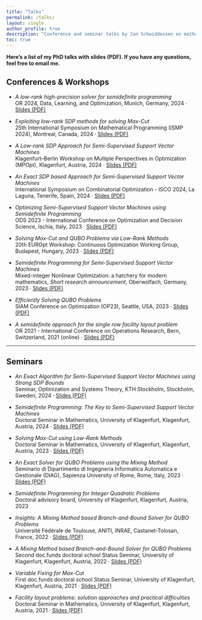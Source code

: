 ```yaml
---
title: "Talks"
permalink: /talks/
layout: single
author_profile: true
description: "Conference and seminar talks by Jan Schwiddessen on mathematical optimization, semidefinite programming, and related topics."
toc: true
---
```


**Here’s a list of my PhD talks with slides (PDF). If you have any questions, feel free to email me.**

## Conferences & Workshops

- *A low-rank high-precision solver for semidefinite programming*  
  OR 2024, Data, Learning, and Optimization, Munich, Germany, 2024 · [Slides (PDF)](/assets/pdfs/or2024.pdf)

- *Exploiting low-rank SDP methods for solving Max-Cut*  
  25th International Symposium on Mathematical Programming (ISMP 2024), Montreal, Canada, 2024 · [Slides (PDF)](/assets/pdfs/ismp2024.pdf)
  
- *A Low-rank SDP Approach for Semi-Supervised Support Vector Machines*  
  Klagenfurt–Berlin Workshop on Multiple Perspectives in Optimization (MPOpt), Klagenfurt, Austria, 2024 · [Slides (PDF)](/assets/pdfs/klagenfurtBerlin2024.pdf)
  
- *An Exact SDP based Approach for Semi-Supervised Support Vector Machines*  
  International Symposium on Combinatorial Optimization - ISCO 2024, La Laguna, Tenerife, Spain, 2024 · [Slides (PDF)](/assets/pdfs/isco2024.pdf)
  
- *Optimizing Semi-Supervised Support Vector Machines using Semidefinite Programming*  
  ODS 2023 - International Conference on Optimization and Decision Science, Ischia, Italy, 2023 · [Slides (PDF)](/assets/pdfs/ods2023.pdf)
  
- *Solving Max-Cut and QUBO Problems via Low-Rank Methods*  
  20th EUROpt Workshop: Continuous Optimization Working Group, Budapest, Hungary, 2023 · [Slides (PDF)](/assets/pdfs/europt2023.pdf)
  
- *Semidefinite Programming for Semi-Supervised Support Vector Machines*  
  Mixed-integer Nonlinear Optimization: a hatchery for modern mathematics, *Short research announcement*, Oberwolfach, Germany, 2023 · [Slides (PDF)](/assets/pdfs/oberwolfach2023.pdf)
  
- *Efficiently Solving QUBO Problems*  
  SIAM Conference on Optimization (OP23), Seattle, USA, 2023 · [Slides (PDF)](/assets/pdfs/op2023.pdf)
  
- *A semidefinite approach for the single row facility layout problem*  
  OR 2021 - International Conference on Operations Research, Bern, Switzerland, 2021 (online) · [Slides (PDF)](/assets/pdfs/or2021.pdf)
  
---

## Seminars

- *An Exact Algorithm for Semi-Supervised Support Vector Machines using Strong SDP Bounds*  
  Seminar, Optimization and Systems Theory, KTH Stockholm, Stockholm, Sweden, 2024 · [Slides (PDF)](/assets/pdfs/kth2024.pdf)
  
- *Semidefinite Programming: The Key to Semi-Supervised Support Vector Machines*  
  Doctoral Seminar in Mathematics, University of Klagenfurt, Klagenfurt, Austria, 2024 · [Slides (PDF)](/assets/pdfs/klagenfurt2024.pdf)
  
- *Solving Max-Cut using Low-Rank Methods*  
  Doctoral Seminar in Mathematics, University of Klagenfurt, Klagenfurt, Austria, 2023 · [Slides (PDF)](/assets/pdfs/klagenfurt2023.pdf)
  
- *An Exact Solver for QUBO Problems using the Mixing Method*  
  Seminario di Dipartimento di Ingegneria Informatica Automatica e Gestionale (DIAG), Sapienza University of Rome, Rome, Italy, 2023 · [Slides (PDF)](/assets/pdfs/diag2023.pdf)
  
- *Semidefinite Programming for Integer Quadratic Problems*  
  Doctoral advisory board, University of Klagenfurt, Klagenfurt, Austria, 2023

- *Insights: A Mixing Method based Branch-and-Bound Solver for QUBO Problems*  
  Université Fédérale de Toulouse, ANITI, INRAE, Castanet-Tolosan, France, 2022 · [Slides (PDF)](/assets/pdfs/toulouse2022.pdf)

- *A Mixing Method based Branch-and-Bound Solver for QUBO Problems*  
  Second doc.funds doctoral school Status Seminar, University of Klagenfurt, Klagenfurt, Austria, 2022 · [Slides (PDF)](/assets/pdfs/status2022.pdf)
  
- *Variable Fixing for Max-Cut*  
  First doc.funds doctoral school Status Seminar, University of Klagenfurt, Klagenfurt, Austria, 2021 · [Slides (PDF)](/assets/pdfs/status2021.pdf)
  
- *Facility layout problems: solution approaches and practical difficulties*  
  Doctoral Seminar in Mathematics, University of Klagenfurt, Klagenfurt, Austria, 2021 · [Slides (PDF)](/assets/pdfs/klagenfurt2021.pdf)

